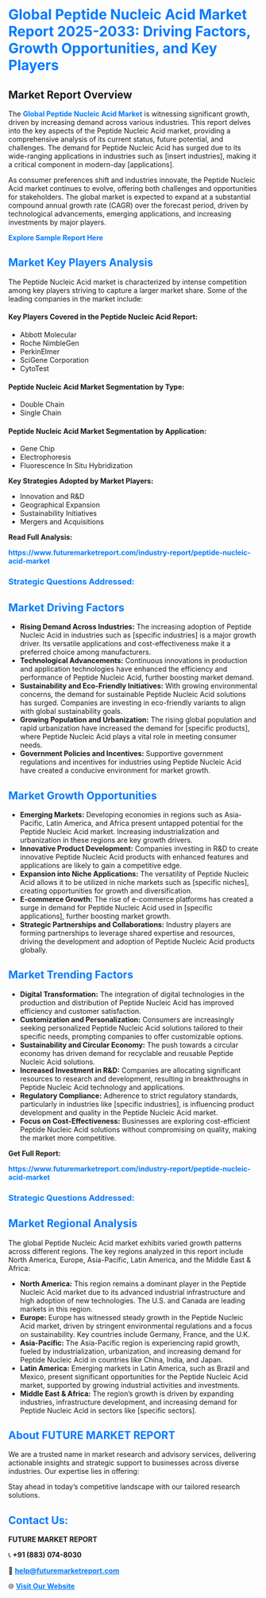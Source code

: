 <h1 style="color: #007BFF;">Global Peptide Nucleic Acid Market Report 2025-2033: Driving Factors, Growth Opportunities, and Key Players</h1>

<section id="overview">
<h2>Market Report Overview</h2>
<p>The <a href="https://www.futuremarketreport.com/industry-report/peptide-nucleic-acid-market" style="color: #007BFF; text-decoration: none;"><strong>Global Peptide Nucleic Acid Market</strong></a> is witnessing significant growth, driven by increasing demand across various industries. This report delves into the key aspects of the Peptide Nucleic Acid market, providing a comprehensive analysis of its current status, future potential, and challenges. The demand for Peptide Nucleic Acid has surged due to its wide-ranging applications in industries such as [insert industries], making it a critical component in modern-day [applications].</p>
<p>As consumer preferences shift and industries innovate, the Peptide Nucleic Acid market continues to evolve, offering both challenges and opportunities for stakeholders. The global market is expected to expand at a substantial compound annual growth rate (CAGR) over the forecast period, driven by technological advancements, emerging applications, and increasing investments by major players.</p>
</section>

<section id="overview">
<p><a href="https://www.futuremarketreport.com/request-sample/reportId=114540" style="color: #007BFF; text-decoration: none;"><strong>Explore Sample Report Here</strong></a></p>
</section>

<section id="key-players">
<h2 style="color: #007BFF;">Market Key Players Analysis</h2>
<p>The Peptide Nucleic Acid market is characterized by intense competition among key players striving to capture a larger market share. Some of the leading companies in the market include:</p>
<h4>Key Players Covered in the Peptide Nucleic Acid Report:</h4>
<ul><li>Abbott Molecular</li><li>Roche NimbleGen</li><li>PerkinElmer</li><li>SciGene Corporation</li><li>CytoTest</li></ul>
<h4>Peptide Nucleic Acid Market Segmentation by Type:</h4>
<ul><li>Double Chain</li><li>Single Chain</li></ul>

<h4>Peptide Nucleic Acid Market Segmentation by Application:</h4>
<ul><li>Gene Chip</li><li>Electrophoresis</li><li>Fluorescence In Situ Hybridization</li></ul>
<p><strong>Key Strategies Adopted by Market Players:</strong></p>
<ul>
<li>Innovation and R&D</li>
<li>Geographical Expansion</li>
<li>Sustainability Initiatives</li>
<li>Mergers and Acquisitions</li>
</ul>
</section>

<section>
<p><strong>Read Full Analysis: </strong></p><a href="https://www.futuremarketreport.com/industry-report/peptide-nucleic-acid-market" style="color: #007BFF; text-decoration: none;"><strong>https://www.futuremarketreport.com/industry-report/peptide-nucleic-acid-market</strong></a>
<h3 style="color: #007BFF;">Strategic Questions Addressed:</h3>
</section>

<section id="driving-factors">
<h2 style="color: #007BFF;">Market Driving Factors</h2>
<ul>
<li><strong>Rising Demand Across Industries:</strong> The increasing adoption of Peptide Nucleic Acid in industries such as [specific industries] is a major growth driver. Its versatile applications and cost-effectiveness make it a preferred choice among manufacturers.</li>
<li><strong>Technological Advancements:</strong> Continuous innovations in production and application technologies have enhanced the efficiency and performance of Peptide Nucleic Acid, further boosting market demand.</li>
<li><strong>Sustainability and Eco-Friendly Initiatives:</strong> With growing environmental concerns, the demand for sustainable Peptide Nucleic Acid solutions has surged. Companies are investing in eco-friendly variants to align with global sustainability goals.</li>
<li><strong>Growing Population and Urbanization:</strong> The rising global population and rapid urbanization have increased the demand for [specific products], where Peptide Nucleic Acid plays a vital role in meeting consumer needs.</li>
<li><strong>Government Policies and Incentives:</strong> Supportive government regulations and incentives for industries using Peptide Nucleic Acid have created a conducive environment for market growth.</li>
</ul>
</section>

<section id="growth-opportunities">
<h2 style="color: #007BFF;">Market Growth Opportunities</h2>
<ul>
<li><strong>Emerging Markets:</strong> Developing economies in regions such as Asia-Pacific, Latin America, and Africa present untapped potential for the Peptide Nucleic Acid market. Increasing industrialization and urbanization in these regions are key growth drivers.</li>
<li><strong>Innovative Product Development:</strong> Companies investing in R&D to create innovative Peptide Nucleic Acid products with enhanced features and applications are likely to gain a competitive edge.</li>
<li><strong>Expansion into Niche Applications:</strong> The versatility of Peptide Nucleic Acid allows it to be utilized in niche markets such as [specific niches], creating opportunities for growth and diversification.</li>
<li><strong>E-commerce Growth:</strong> The rise of e-commerce platforms has created a surge in demand for Peptide Nucleic Acid used in [specific applications], further boosting market growth.</li>
<li><strong>Strategic Partnerships and Collaborations:</strong> Industry players are forming partnerships to leverage shared expertise and resources, driving the development and adoption of Peptide Nucleic Acid products globally.</li>
</ul>
</section>

<section id="trending-factors">
<h2 style="color: #007BFF;">Market Trending Factors</h2>
<ul>
<li><strong>Digital Transformation:</strong> The integration of digital technologies in the production and distribution of Peptide Nucleic Acid has improved efficiency and customer satisfaction.</li>
<li><strong>Customization and Personalization:</strong> Consumers are increasingly seeking personalized Peptide Nucleic Acid solutions tailored to their specific needs, prompting companies to offer customizable options.</li>
<li><strong>Sustainability and Circular Economy:</strong> The push towards a circular economy has driven demand for recyclable and reusable Peptide Nucleic Acid solutions.</li>
<li><strong>Increased Investment in R&D:</strong> Companies are allocating significant resources to research and development, resulting in breakthroughs in Peptide Nucleic Acid technology and applications.</li>
<li><strong>Regulatory Compliance:</strong> Adherence to strict regulatory standards, particularly in industries like [specific industries], is influencing product development and quality in the Peptide Nucleic Acid market.</li>
<li><strong>Focus on Cost-Effectiveness:</strong> Businesses are exploring cost-efficient Peptide Nucleic Acid solutions without compromising on quality, making the market more competitive.</li>
</ul>
</section>

<section>
<p><strong>Get Full Report: </strong></p><a href="https://www.futuremarketreport.com/industry-report/peptide-nucleic-acid-market" style="color: #007BFF; text-decoration: none;"><strong>https://www.futuremarketreport.com/industry-report/peptide-nucleic-acid-market</strong></a>
<h3 style="color: #007BFF;">Strategic Questions Addressed:</h3>
</section>


<section id="regional-analysis">
<h2 style="color: #007BFF;">Market Regional Analysis</h2>
<p>The global Peptide Nucleic Acid market exhibits varied growth patterns across different regions. The key regions analyzed in this report include North America, Europe, Asia-Pacific, Latin America, and the Middle East & Africa:</p>
<ul>
<li><strong>North America:</strong> This region remains a dominant player in the Peptide Nucleic Acid market due to its advanced industrial infrastructure and high adoption of new technologies. The U.S. and Canada are leading markets in this region.</li>
<li><strong>Europe:</strong> Europe has witnessed steady growth in the Peptide Nucleic Acid market, driven by stringent environmental regulations and a focus on sustainability. Key countries include Germany, France, and the U.K.</li>
<li><strong>Asia-Pacific:</strong> The Asia-Pacific region is experiencing rapid growth, fueled by industrialization, urbanization, and increasing demand for Peptide Nucleic Acid in countries like China, India, and Japan.</li>
<li><strong>Latin America:</strong> Emerging markets in Latin America, such as Brazil and Mexico, present significant opportunities for the Peptide Nucleic Acid market, supported by growing industrial activities and investments.</li>
<li><strong>Middle East & Africa:</strong> The region’s growth is driven by expanding industries, infrastructure development, and increasing demand for Peptide Nucleic Acid in sectors like [specific sectors].</li>
</ul>
</section>

<footer>
<h2 style="color: #007BFF;">About FUTURE MARKET REPORT</h2>
<p>We are a trusted name in market research and advisory services, delivering actionable insights and strategic support to businesses across diverse industries. Our expertise lies in offering:</p>

<p>Stay ahead in today’s competitive landscape with our tailored research solutions.</p>

<h2 style="color: #007BFF;">Contact Us:</h2>
<p><strong>FUTURE MARKET REPORT</strong></p>
<p>📞 <strong>+91 (883) 074-8030</strong></p>
<p>📧 <strong><a href="mailto:help@futuremarketreport.com" style="color: #007BFF;">help@futuremarketreport.com</a></strong></p>
<p>🌐 <strong><a href="https://www.futuremarketreport.com/" style="color: #007BFF;">Visit Our Website</a></strong></p>
</footer>
